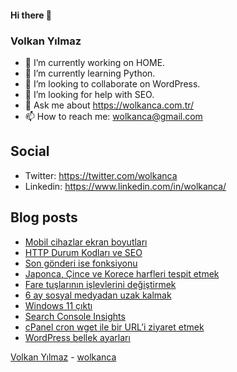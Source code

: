 #### Hi there 👋

### Volkan Yılmaz

- 🔭 I’m currently working on HOME.
- 🌱 I’m currently learning Python.
- 👯 I’m looking to collaborate on WordPress.
- 🤔 I’m looking for help with SEO.
- 💬 Ask me about https://wolkanca.com.tr/
- 📫 How to reach me: wolkanca@gmail.com

## Social
- Twitter: https://twitter.com/wolkanca
- Linkedin: https://www.linkedin.com/in/wolkanca/



## Blog posts
<!-- BLOG-POST-LIST:START -->
- [Mobil cihazlar ekran boyutları](https://wolkanca.com.tr/mobil-cihazlar-ekran-boyutlari/)
- [HTTP Durum Kodları ve SEO](https://wolkanca.com.tr/http-durum-kodlari-ve-seo/)
- [Son gönderi ise fonksiyonu](https://wolkanca.com.tr/son-gonderi-ise-fonksiyonu/)
- [Japonca, Çince ve Korece harfleri tespit etmek](https://wolkanca.com.tr/japonca-cince-ve-korece-harfleri-tespit-etmek/)
- [Fare tuşlarının işlevlerini değiştirmek](https://wolkanca.com.tr/fare-tuslarinin-islevlerini-degistirmek/)
- [6 ay sosyal medyadan uzak kalmak](https://wolkanca.com.tr/6-ay-sosyal-medyadan-uzak-kalmak/)
- [Windows 11 çıktı](https://wolkanca.com.tr/windows-11-cikti/)
- [Search Console Insights](https://wolkanca.com.tr/search-console-insights/)
- [cPanel cron wget ile bir URL’i ziyaret etmek](https://wolkanca.com.tr/cpanel-cron-wget-ile-bir-urli-ziyaret-etmek/)
- [WordPress bellek ayarları](https://wolkanca.com.tr/wordpress-bellek-ayarlari/)
<!-- BLOG-POST-LIST:END -->


[Volkan Yılmaz](https://volkanyilmaz.com.tr/) - [wolkanca](https://wolkanca.com.tr/)
